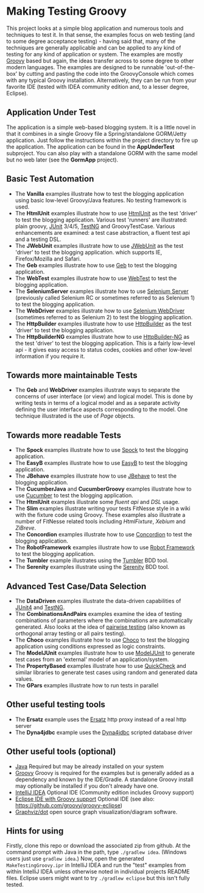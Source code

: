 Making Testing Groovy
=====================

This project looks at a simple blog application and numerous tools and techniques to test it. In that sense, the examples
focus on web testing (and to some degree acceptance testing) - having said that, many of the techniques are generally
applicable and can be applied to any kind of testing for any kind of application or system. The examples are mostly
[Groovy](http://groovy-lang.org/) based but again, the ideas transfer across to some degree to other modern languages.
The examples are designed to be runnable 'out-of-the-box' by cutting and pasting the code into the GroovyConsole which
comes with any typical Groovy installation. Alternatively, they can be run from your favorite IDE (tested with IDEA
community edition and, to a lesser degree, Eclipse).

Application Under Test
----------------------

The application is a simple web-based blogging system. It is a little novel in that it combines in a single
Groovy file a Spring/standalone GORM/Jetty application. Just follow the instructions within the project directory
to fire up the application. The application can be found in the __AppUnderTest__ subproject.
You can also play with a standalone GORM with the same model but no web later (see the __GormApp__ project).

Basic Test Automation
---------------------

* The __Vanilla__ examples illustrate how to test the blogging application using basic low-level Groovy/Java features. No testing framework is used.
* The __HtmlUnit__ examples illustrate how to use [HtmlUnit](http://htmlunit.sourceforge.net/) as the test 'driver' to test the blogging application.
Various test 'runners' are illustrated: plain groovy, [JUnit](http://www.junit.org/) 3/4/5, [TestNG](http://testng.org)
and GroovyTestCase. Various enhancements are examined: a test case abstraction, a fluent test api and a testing DSL.
* The __JWebUnit__ examples illustrate how to use [JWebUnit](http://jwebunit.sourceforge.net/) as the test 'driver' to test the blogging application.
which supports IE, Firefox/Mozilla and Safari.
* The __Geb__ examples illustrate how to use [Geb](http://www.gebish.org/) to test the blogging application.
* The __WebTest__ examples illustrate how to use [WebTest](http://webtest.canoo.com/) to test the blogging application.
* The __SeleniumServer__ examples illustrate how to use [Selenium Server](http://seleniumhq.org/projects/remote-control/) (previously called Selenium RC or sometimes referred to as Selenium 1) to test the blogging application.
* The __WebDriver__ examples illustrate how to use [Selenium WebDriver](http://seleniumhq.org/projects/webdriver/) (sometimes referred to as Selenium 2) to test the blogging application.
* The __HttpBuilder__ examples illustrate how to use [HttpBuilder](https://github.com/jgritman/httpbuilder/) as the test 'driver' to test the blogging application.
* The __HttpBuilderNG__ examples illustrate how to use [HttpBuilder-NG](https://github.com/http-builder-ng/http-builder-ng/) as the test 'driver' to test the blogging application.
This is a fairly low-level api - it gives easy access to status codes, cookies and other low-level information if you require it.

Towards more maintainable Tests
-------------------------------

* The __Geb__ and __WebDriver__ examples illustrate ways to separate the concerns of user interface (or view) and logical model.
This is done by writing tests in terms of a logical model and as a separate activity defining the user interface aspects
corresponding to the model. One technique illustrated is the use of _Page_ objects.

Towards more readable Tests
---------------------------

* The __Spock__ examples illustrate how to use [Spock](http://spockframework.org/) to test the blogging application.
* The __EasyB__ examples illustrate how to use [EasyB](https://github.com/easyb) to test the blogging application.
* The __JBehave__ examples illustrate how to use [JBehave](http://jbehave.org/) to test the blogging application.
* The __CucumberJava__ and __CucumberGroovy__ examples illustrate how to use [Cucumber](https://cucumber.io/) to test the blogging application.
* The __HtmlUnit__ examples illustrate some *fluent api* and *DSL* usage.
* The __Slim__ examples illustrate writing your tests FitNesse style in a wiki with the fixture code using Groovy.
These examples also illustrate a number of FitNesse related tools including *HtmlFixture*, *Xebium* and *ZiBreve*.
* The __Concordion__ examples illustrate how to use [Concordion](http://concordion.org/) to test the blogging application.
* The __RobotFramework__ examples illustrate how to use [Robot Framework](http://code.google.com/p/robotframework/) to test the blogging application.
* The __Tumbler__ example illustrates using the [Tumbler](https://github.com/berkus/tumbler-glass) BDD tool.
* The __Serenity__ examples illustrate using the [Serenity](http://thucydides.info/) BDD tool.

Advanced Test Case/Data Selection
---------------------------------

* The __DataDriven__ examples illustrate the data-driven capabilities of [JUnit4](http://www.junit.org/) and [TestNG](http://testng.org).
* The __CombinationsAndPairs__ examples examine the idea of testing combinations of parameters where the combinations are automatically generated.
Also looks at the idea of [pairwise testing](http://www.pairwise.org/) (also known as orthogonal array testing or all pairs testing).
* The __Choco__ examples illustrate how to use [Choco](http://choco.emn.fr/) to test the blogging application using conditions expressed as logic constraints.
* The __ModelJUnit__ examples illustrate how to use [ModelJUnit](http://www.cs.waikato.ac.nz/~marku/mbt/modeljunit/) to generate test cases
from an 'external' model of an application/system.
* The __PropertyBased__ examples illustrate how to use [QuickCheck](http://java.net/projects/quickcheck) and similar libraries to generate test cases
using random and generated data values.
* The __GPars__ examples illustrate how to run tests in parallel

Other useful testing tools
--------------------------

* The __Ersatz__ example uses the [Ersatz](http://stehno.com/ersatz/) http proxy instead of a real http server
* The __Dyna4jdbc__ example uses the [Dyna4jdbc](https://github.com/peter-gergely-horvath/dyna4jdbc) scripted database driver

Other useful tools (optional)
-----------------------------

* [Java](http://www.oracle.com/technetwork/java/javase/downloads) Required but may be already installed on your system
* [Groovy](http://groovy-lang.org/download.html) Groovy is required for the examples but is generally added as a dependency and known by the IDE/Gradle. A standalone Groovy install may optionally be installed if you don't already have one.
* [IntelliJ IDEA](http://www.jetbrains.com/idea/) Optional IDE (Community edition includes Groovy support)
* [Eclipse IDE with Groovy support](https://github.com/groovy/groovy-eclipse/wiki) Optional IDE (see also: https://github.com/groovy/groovy-eclipse)
* [Graphviz/dot](http://www.graphviz.org/) open source graph visualization/diagram software.

Hints for using
---------------

Firstly, clone this repo or download the associated zip from github. At the command prompt with Java
in the path, type `./gradlew idea`. (Windows users just use `gradlew idea`.)
Now, open the generated `MakeTestingGroovy.ipr` in IntelliJ IDEA and run
the "test" examples from within IntelliJ IDEA unless otherwise noted in individual projects README files.
Eclipse users might want to try `./gradlew eclipse` but this isn't fully tested.

